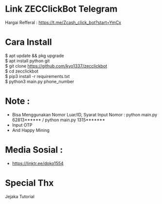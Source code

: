 # Link ZECClickBot Telegram
Hargai Refferal : https://t.me/Zcash_click_bot?start=YmCx

# Cara Install 
$ apt update && pkg upgrade<br>
$ apt install python git<br>
$ git clone https://github.com/kyo1337/zecclickbot<br>
$ cd zecclickbot<br>
$ pip3 install -r requirements.txt<br>
$ python3 main.py phone_number<br>

# Note :
- Bisa Menggunakan Nomor Luar/ID, Syarat Input Nomor : python main.py 62813****** / python main.py 1315*******
- Input OTP
- And Happy Mining

# Media Sosial :
- https://linktr.ee/doko1554

# Special Thx
 Jejaka Tutorial
